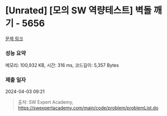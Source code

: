 # [Unrated] [모의 SW 역량테스트] 벽돌 깨기 - 5656 

[문제 링크](https://swexpertacademy.com/main/code/problem/problemDetail.do?contestProbId=AWXRQm6qfL0DFAUo) 

### 성능 요약

메모리: 100,932 KB, 시간: 316 ms, 코드길이: 5,357 Bytes

### 제출 일자

2024-04-03 09:21



> 출처: SW Expert Academy, https://swexpertacademy.com/main/code/problem/problemList.do
